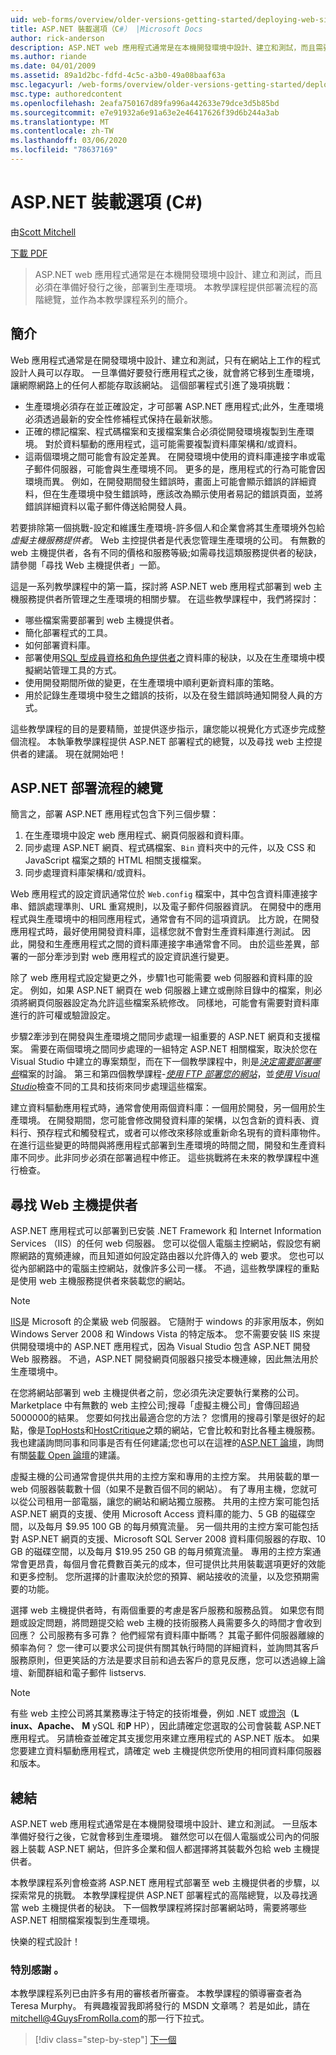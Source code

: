 ```yaml
---
uid: web-forms/overview/older-versions-getting-started/deploying-web-site-projects/asp-net-hosting-options-cs
title: ASP.NET 裝載選項（C#） |Microsoft Docs
author: rick-anderson
description: ASP.NET web 應用程式通常是在本機開發環境中設計、建立和測試，而且需要部署到實際執行環境（o） 。
ms.author: riande
ms.date: 04/01/2009
ms.assetid: 89a1d2bc-fdfd-4c5c-a3b0-49a08baaf63a
msc.legacyurl: /web-forms/overview/older-versions-getting-started/deploying-web-site-projects/asp-net-hosting-options-cs
msc.type: authoredcontent
ms.openlocfilehash: 2eafa750167d89fa996a442633e79dce3d5b85bd
ms.sourcegitcommit: e7e91932a6e91a63e2e46417626f39d6b244a3ab
ms.translationtype: MT
ms.contentlocale: zh-TW
ms.lasthandoff: 03/06/2020
ms.locfileid: "78637169"
---
```

# <a name="aspnet-hosting-options-c"></a>ASP.NET 裝載選項 (C#)

由[Scott Mitchell](https://twitter.com/ScottOnWriting)

[下載 PDF](https://download.microsoft.com/download/E/8/9/E8920AE6-D441-41A7-8A77-9EF8FF970D8B/aspnet_tutorial01_Basics_cs.pdf)

> ASP.NET web 應用程式通常是在本機開發環境中設計、建立和測試，而且必須在準備好發行之後，部署到生產環境。 本教學課程提供部署流程的高階總覽，並作為本教學課程系列的簡介。

## <a name="introduction"></a>簡介

Web 應用程式通常是在開發環境中設計、建立和測試，只有在網站上工作的程式設計人員可以存取。 一旦準備好要發行應用程式之後，就會將它移到生產環境，讓網際網路上的任何人都能存取該網站。 這個部署程式引進了幾項挑戰：

- 生產環境必須存在並正確設定，才可部署 ASP.NET 應用程式;此外，生產環境必須透過最新的安全性修補程式保持在最新狀態。
- 正確的標記檔案、程式碼檔案和支援檔案集合必須從開發環境複製到生產環境。 對於資料驅動的應用程式，這可能需要複製資料庫架構和/或資料。
- 這兩個環境之間可能會有設定差異。 在開發環境中使用的資料庫連接字串或電子郵件伺服器，可能會與生產環境不同。 更多的是，應用程式的行為可能會因環境而異。 例如，在開發期間發生錯誤時，畫面上可能會顯示錯誤的詳細資料，但在生產環境中發生錯誤時，應該改為顯示使用者易記的錯誤頁面，並將錯誤詳細資料以電子郵件傳送給開發人員。

若要排除第一個挑戰-設定和維護生產環境-許多個人和企業會將其生產環境外包給*虛擬主機服務提供者*。 Web 主控提供者是代表您管理生產環境的公司。 有無數的 web 主機提供者，各有不同的價格和服務等級;如需尋找這類服務提供者的秘訣，請參閱「尋找 Web 主機提供者」一節。

這是一系列教學課程中的第一篇，探討將 ASP.NET web 應用程式部署到 web 主機服務提供者所管理之生產環境的相關步驟。 在這些教學課程中，我們將探討：

- 哪些檔案需要部署到 web 主機提供者。
- 簡化部署程式的工具。
- 如何部署資料庫。
- 部署使用[SQL 型成員資格和角色提供者](../../older-versions-security/membership/creating-the-membership-schema-in-sql-server-cs.md)之資料庫的秘訣，以及在生產環境中模擬網站管理工具的方式。
- 使用開發期間所做的變更，在生產環境中順利更新資料庫的策略。
- 用於記錄生產環境中發生之錯誤的技術，以及在發生錯誤時通知開發人員的方式。

這些教學課程的目的是要精簡，並提供逐步指示，讓您能以視覺化方式逐步完成整個流程。 本執筆教學課程提供 ASP.NET 部署程式的總覽，以及尋找 web 主控提供者的建議。 現在就開始吧！

## <a name="an-overview-of-the-aspnet-deployment-process"></a>ASP.NET 部署流程的總覽

簡言之，部署 ASP.NET 應用程式包含下列三個步驟：

1. 在生產環境中設定 web 應用程式、網頁伺服器和資料庫。
2. 同步處理 ASP.NET 網頁、程式碼檔案、`Bin` 資料夾中的元件，以及 CSS 和 JavaScript 檔案之類的 HTML 相關支援檔案。
3. 同步處理資料庫架構和/或資料。

Web 應用程式的設定資訊通常位於 `Web.config` 檔案中，其中包含資料庫連接字串、錯誤處理準則、URL 重寫規則，以及電子郵件伺服器資訊。 在開發中的應用程式與生產環境中的相同應用程式，通常會有不同的這項資訊。 比方說，在開發應用程式時，最好使用開發資料庫，這樣您就不會對生產資料庫進行測試。 因此，開發和生產應用程式之間的資料庫連接字串通常會不同。 由於這些差異，部署的一部分牽涉到對 web 應用程式的設定資訊進行變更。

除了 web 應用程式設定變更之外，步驟1也可能需要 web 伺服器和資料庫的設定。 例如，如果 ASP.NET 網頁在 web 伺服器上建立或刪除目錄中的檔案，則必須將網頁伺服器設定為允許這些檔案系統修改。 同樣地，可能會有需要對資料庫進行的許可權或驗證設定。

步驟2牽涉到在開發與生產環境之間同步處理一組重要的 ASP.NET 網頁和支援檔案。 需要在兩個環境之間同步處理的一組特定 ASP.NET 相關檔案，取決於您在 Visual Studio 中建立的專案類型，而在下一個教學課程中，則是[*決定需要部署哪些*](determining-what-files-need-to-be-deployed-cs.md)檔案的討論。 第三和第四個教學課程-[*使用 FTP 部署您的網站*](deploying-your-site-using-an-ftp-client-cs.md)，並[*使用 Visual Studio*](deploying-your-site-using-visual-studio-cs.md)檢查不同的工具和技術來同步處理這些檔案。

建立資料驅動應用程式時，通常會使用兩個資料庫：一個用於開發，另一個用於生產環境。 在開發期間，您可能會修改開發資料庫的架構，以包含新的資料表、資料行、預存程式和觸發程式，或者可以修改來移除或重新命名現有的資料庫物件。 在進行這些變更的時間與將應用程式部署到生產環境的時間之間，開發和生產資料庫不同步。此非同步必須在部署過程中修正。 這些挑戰將在未來的教學課程中進行檢查。

## <a name="finding-a-web-host-provider"></a>尋找 Web 主機提供者

ASP.NET 應用程式可以部署到已安裝 .NET Framework 和 Internet Information Services （IIS）的任何 web 伺服器。 您可以從個人電腦主控網站，假設您有網際網路的寬頻連線，而且知道如何設定路由器以允許傳入的 web 要求。 您也可以從內部網路中的電腦主控網站，就像許多公司一樣。 不過，這些教學課程的重點是使用 web 主機服務提供者來裝載您的網站。

> [!NOTE]
> [IIS](https://www.iis.net/)是 Microsoft 的企業級 web 伺服器。 它隨附于 windows 的非家用版本，例如 Windows Server 2008 和 Windows Vista 的特定版本。 您不需要安裝 IIS 來提供開發環境中的 ASP.NET 應用程式，因為 Visual Studio 包含 ASP.NET 開發 Web 服務器。 不過，ASP.NET 開發網頁伺服器只接受本機連線，因此無法用於生產環境中。

在您將網站部署到 web 主機提供者之前，您必須先決定要執行業務的公司。 Marketplace 中有無數的 web 主控公司;搜尋「虛擬主機公司」會傳回超過5000000的結果。 您要如何找出最適合您的方法？ 您慣用的搜尋引擎是很好的起點，像是[TopHosts](http://www.tophosts.com/)和[HostCritique](http://www.hostcritique.net/)之類的網站，它會比較和對比各種主機服務。 我也建議詢問同事和同事是否有任何建議;您也可以在這裡的[ASP.NET 論壇](https://forums.asp.net/)，詢問有關[裝載 Open 論壇](https://forums.asp.net/158.aspx)的建議。

虛擬主機的公司通常會提供共用的主控方案和專用的主控方案。 共用裝載的單一 web 伺服器裝載數十個（如果不是數百個不同的網站）。 有了專用主機，您就可以從公司租用一部電腦，讓您的網站和網站獨立服務。 共用的主控方案可能包括 ASP.NET 網頁的支援、使用 Microsoft Access 資料庫的能力、5 GB 的磁碟空間，以及每月 $9.95 100 GB 的每月頻寬流量。 另一個共用的主控方案可能包括對 ASP.NET 網頁的支援、Microsoft SQL Server 2008 資料庫伺服器的存取、10 GB 的磁碟空間，以及每月 $19.95 250 GB 的每月頻寬流量。 專用的主控方案通常會更昂貴，每個月會花費數百美元的成本，但可提供比共用裝載選項更好的效能和更多控制。 您所選擇的計畫取決於您的預算、網站接收的流量，以及您預期需要的功能。

選擇 web 主機提供者時，有兩個重要的考慮是客戶服務和服務品質。 如果您有問題或設定問題，將問題提交給 web 主機的技術服務人員需要多久的時間才會收到回應？ 公司服務有多可靠？ 他們經常有資料庫中斷嗎？ 其電子郵件伺服器離線的頻率為何？ 您一律可以要求公司提供有關其執行時間的詳細資料，並詢問其客戶服務原則，但更笑話的方法是要求目前和過去客戶的意見反應，您可以透過線上論壇、新聞群組和電子郵件 listservs.

> [!NOTE]
> 有些 web 主控公司將其業務專注于特定的技術堆疊，例如 .NET 或[燈泡](http://en.wikipedia.org/wiki/LAMP_stack)（**L** **inux、Apache、** **M** ySQL 和**P** HP），因此請確定您選取的公司會裝載 ASP.NET 應用程式。 另請檢查並確定其支援您用來建立應用程式的 ASP.NET 版本。 如果您要建立資料驅動應用程式，請確定 web 主機提供您所使用的相同資料庫伺服器和版本。

## <a name="summary"></a>總結

ASP.NET web 應用程式通常是在本機開發環境中設計、建立和測試。 一旦版本準備好發行之後，它就會移到生產環境。 雖然您可以在個人電腦或公司內的伺服器上裝載 ASP.NET 網站，但許多企業和個人都選擇將其裝載外包給 web 主機提供者。

本教學課程系列會檢查將 ASP.NET 應用程式部署至 web 主機提供者的步驟，以探索常見的挑戰。 本教學課程提供 ASP.NET 部署程式的高階總覽，以及尋找適當 web 主機提供者的秘訣。 下一個教學課程將探討部署網站時，需要將哪些 ASP.NET 相關檔案複製到生產環境。

快樂的程式設計！

### <a name="special-thanks-to"></a>特別感謝 。

本教學課程系列已由許多有用的審核者所審查。 本教學課程的領導審查者為 Teresa Murphy。 有興趣複習我即將發行的 MSDN 文章嗎？ 若是如此，請在[mitchell@4GuysFromRolla.com](mailto:mitchell@4GuysFromRolla.com)的那一行下拉式。

> [!div class="step-by-step"]
> [下一個](determining-what-files-need-to-be-deployed-cs.md)
